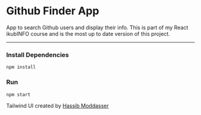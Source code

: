 # Github Finder App

App to search Github users and display their info. This is part of my React ikubINFO course and is the most up to date version of this project.

---


### Install Dependencies

```
npm install
```

### Run

```
npm start
```

Tailwind UI created by [Hassib Moddasser](https://twitter.com/hassibmoddasser)
